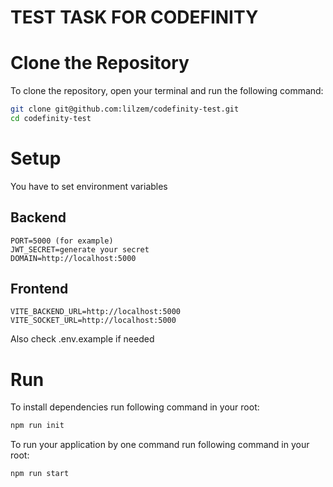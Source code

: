 # TEST TASK FOR CODEFINITY

# Clone the Repository

To clone the repository, open your terminal and run the following command:

```bash
git clone git@github.com:lilzem/codefinity-test.git
cd codefinity-test
```

# Setup

You have to set environment variables

## Backend

```
PORT=5000 (for example)
JWT_SECRET=generate your secret
DOMAIN=http://localhost:5000
```

## Frontend

```
VITE_BACKEND_URL=http://localhost:5000
VITE_SOCKET_URL=http://localhost:5000
```

Also check .env.example if needed

# Run

To install dependencies run following command in your root:

```bash
npm run init
```

To run your application by one command run following command in your root:

```bash
npm run start
```

